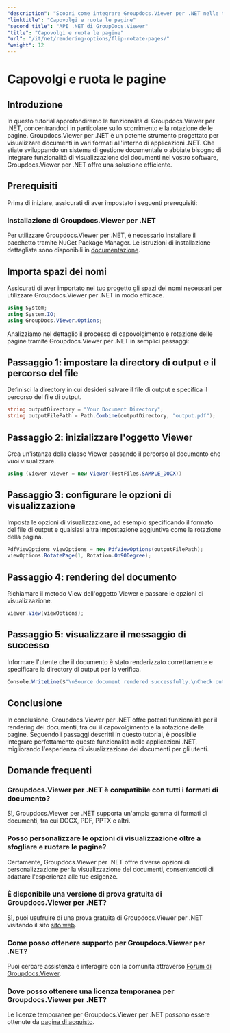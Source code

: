 ```yaml
---
"description": "Scopri come integrare Groupdocs.Viewer per .NET nelle tue applicazioni per ottenere un rendering, un capovolgimento e una rotazione fluidi dei documenti."
"linktitle": "Capovolgi e ruota le pagine"
"second_title": "API .NET di GroupDocs.Viewer"
"title": "Capovolgi e ruota le pagine"
"url": "/it/net/rendering-options/flip-rotate-pages/"
"weight": 12
---
```


# Capovolgi e ruota le pagine

## Introduzione
In questo tutorial approfondiremo le funzionalità di Groupdocs.Viewer per .NET, concentrandoci in particolare sullo scorrimento e la rotazione delle pagine. Groupdocs.Viewer per .NET è un potente strumento progettato per visualizzare documenti in vari formati all'interno di applicazioni .NET. Che stiate sviluppando un sistema di gestione documentale o abbiate bisogno di integrare funzionalità di visualizzazione dei documenti nel vostro software, Groupdocs.Viewer per .NET offre una soluzione efficiente.
## Prerequisiti
Prima di iniziare, assicurati di aver impostato i seguenti prerequisiti:
### Installazione di Groupdocs.Viewer per .NET
Per utilizzare Groupdocs.Viewer per .NET, è necessario installare il pacchetto tramite NuGet Package Manager. Le istruzioni di installazione dettagliate sono disponibili in [documentazione](https://tutorials.groupdocs.com/viewer/net/).

## Importa spazi dei nomi
Assicurati di aver importato nel tuo progetto gli spazi dei nomi necessari per utilizzare Groupdocs.Viewer per .NET in modo efficace.
```csharp
using System;
using System.IO;
using GroupDocs.Viewer.Options;
```

Analizziamo nel dettaglio il processo di capovolgimento e rotazione delle pagine tramite Groupdocs.Viewer per .NET in semplici passaggi:
## Passaggio 1: impostare la directory di output e il percorso del file
Definisci la directory in cui desideri salvare il file di output e specifica il percorso del file di output.
```csharp
string outputDirectory = "Your Document Directory";
string outputFilePath = Path.Combine(outputDirectory, "output.pdf");
```
## Passaggio 2: inizializzare l'oggetto Viewer
Crea un'istanza della classe Viewer passando il percorso al documento che vuoi visualizzare.
```csharp
using (Viewer viewer = new Viewer(TestFiles.SAMPLE_DOCX))
```
## Passaggio 3: configurare le opzioni di visualizzazione
Imposta le opzioni di visualizzazione, ad esempio specificando il formato del file di output e qualsiasi altra impostazione aggiuntiva come la rotazione della pagina.
```csharp
PdfViewOptions viewOptions = new PdfViewOptions(outputFilePath);
viewOptions.RotatePage(1, Rotation.On90Degree);
```
## Passaggio 4: rendering del documento
Richiamare il metodo View dell'oggetto Viewer e passare le opzioni di visualizzazione.
```csharp
viewer.View(viewOptions);
```
## Passaggio 5: visualizzare il messaggio di successo
Informare l'utente che il documento è stato renderizzato correttamente e specificare la directory di output per la verifica.
```csharp
Console.WriteLine($"\nSource document rendered successfully.\nCheck output in {outputDirectory}.");
```

## Conclusione
In conclusione, Groupdocs.Viewer per .NET offre potenti funzionalità per il rendering dei documenti, tra cui il capovolgimento e la rotazione delle pagine. Seguendo i passaggi descritti in questo tutorial, è possibile integrare perfettamente queste funzionalità nelle applicazioni .NET, migliorando l'esperienza di visualizzazione dei documenti per gli utenti.
## Domande frequenti
### Groupdocs.Viewer per .NET è compatibile con tutti i formati di documento?
Sì, Groupdocs.Viewer per .NET supporta un'ampia gamma di formati di documenti, tra cui DOCX, PDF, PPTX e altri.
### Posso personalizzare le opzioni di visualizzazione oltre a sfogliare e ruotare le pagine?
Certamente, Groupdocs.Viewer per .NET offre diverse opzioni di personalizzazione per la visualizzazione dei documenti, consentendoti di adattare l'esperienza alle tue esigenze.
### È disponibile una versione di prova gratuita di Groupdocs.Viewer per .NET?
Sì, puoi usufruire di una prova gratuita di Groupdocs.Viewer per .NET visitando il sito [sito web](https://releases.groupdocs.com/).
### Come posso ottenere supporto per Groupdocs.Viewer per .NET?
Puoi cercare assistenza e interagire con la comunità attraverso [Forum di Groupdocs.Viewer](https://forum.groupdocs.com/c/viewer/9).
### Dove posso ottenere una licenza temporanea per Groupdocs.Viewer per .NET?
Le licenze temporanee per Groupdocs.Viewer per .NET possono essere ottenute da [pagina di acquisto](https://purchase.groupdocs.com/temporary-license/).